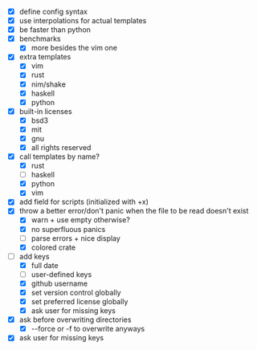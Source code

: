 - [x] define config syntax
- [x] use interpolations for actual templates
- [x] be faster than python
- [x] benchmarks
  - [x] more besides the vim one
- [x] extra templates
  - [x] vim
  - [x] rust
  - [x] nim/shake
  - [x] haskell
  - [x] python
- [x] built-in licenses
  - [x] bsd3
  - [x] mit
  - [x] gnu
  - [x] all rights reserved
- [x] call templates by name?
  - [x] rust
  - [ ] haskell
  - [x] python
  - [x] vim
- [x] add field for scripts (initialized with +x)
- [x] throw a better error/don't panic when the file to be read doesn't exist
  - [x] warn + use empty otherwise?
  - [x] no superfluous panics
  - [ ] parse errors + nice display
  - [x] colored crate
- [ ] add keys
  - [x] full date 
  - [ ] user-defined keys
  - [x] github username
  - [x] set version control globally
  - [x] set preferred license globally
  - [x] ask user for missing keys
- [x] ask before overwriting directories
  - [x] --force or -f to overwrite anyways
- [x] ask user for missing keys
